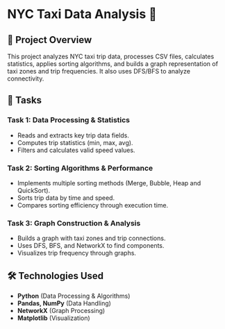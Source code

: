 # NYC Taxi Data Analysis 🚕 

## 📌 Project Overview
This project analyzes NYC taxi trip data, processes CSV files, calculates statistics, applies sorting algorithms, and builds a graph representation of taxi zones and trip frequencies. It also uses DFS/BFS to analyze connectivity.

## 📝 Tasks

### Task 1: Data Processing & Statistics
- Reads and extracts key trip data fields.
- Computes trip statistics (min, max, avg).
- Filters and calculates valid speed values.

### Task 2: Sorting Algorithms & Performance
- Implements multiple sorting methods (Merge, Bubble, Heap and QuickSort).
- Sorts trip data by time and speed.
- Compares sorting efficiency through execution time.

### Task 3: Graph Construction & Analysis
- Builds a graph with taxi zones and trip connections.
- Uses DFS, BFS, and NetworkX to find components.
- Visualizes trip frequency through graphs.

## 🛠️ Technologies Used 
- **Python** (Data Processing & Algorithms)
- **Pandas, NumPy** (Data Handling)
- **NetworkX** (Graph Processing)
- **Matplotlib** (Visualization)
